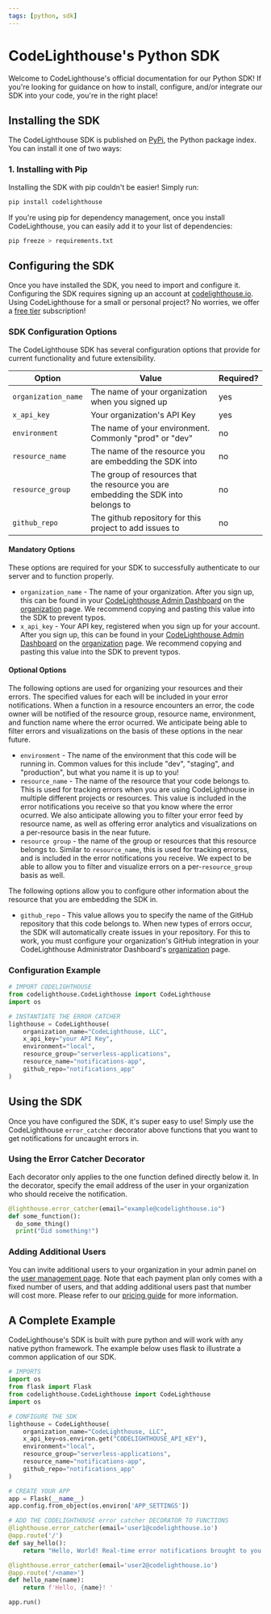 ```yaml
---
tags: [python, sdk]
---
```


# CodeLighthouse's Python SDK

Welcome to CodeLighthouse's official documentation for our Python SDK! If you're looking for guidance on how to install, configure, and/or integrate our SDK into your code, you're in the right place! 

## Installing the SDK
The CodeLighthouse SDK is published on [PyPi](https://pypi.org/), the Python package index. You can install it one of two ways: 

### 1. Installing with Pip
Installing the SDK with pip couldn't be easier! 
Simply run:

```bash
pip install codelighthouse
```

If you're using pip for dependency management, once you install CodeLighthouse, you can easily add it to your list of dependencies:
```bash
pip freeze > requirements.txt
```

## Configuring the SDK
Once you have installed the SDK, you need to import and configure it. Configuring the SDK requires signing up an account at [codelighthouse.io](https://codelighthouse.io). Using CodeLighthouse for a small or personal project? No worries, we offer a [free tier](https://codelighthouse.io/#pricing) subscription!

### SDK Configuration Options
The CodeLighthouse SDK has several configuration options that provide for current functionality and future extensibility. 
<!-- title: SDK Configuration Options -->
| Option                  | Value                                          | Required? |
|-------------------------|------------------------------------------------|-----------|
|`organization_name`      |The name of your organization when you signed up| yes       |
|`x_api_key`              |Your organization's API Key                     | yes       |
|`environment`            |The name of your environment. Commonly "prod" or "dev"|no   |
|`resource_name`          | The name of the resource you are embedding the SDK into| no|
|`resource_group`         |The group of resources that the resource you are embedding the SDK into belongs to| no |
|`github_repo`            | The github repository for this project to add issues to|no|

#### Mandatory Options
These options are required for your SDK to successfully authenticate to our server and to function properly.
* `organization_name`  - The name of your organization. After you sign up, this can be found in your [CodeLighthouse Admin Dashboard](https://codelighthouse.io/admin) on the [organization](https://codelighthouse.io/admin/organization) page. We recommend copying and pasting this value into the SDK to prevent typos.
* `x_api_key` - Your API key, registered when you sign up for your account. After you sign up, this can be found in your [CodeLighthouse Admin Dashboard](https://codelighthouse.io/admin) on the [organization](https://codelighthouse.io/admin/organization) page. We recommend copying and pasting this value into the SDK to prevent typos.

#### Optional Options
The following options are used for organizing your resources and their errors. The specified values for each will be included in your error notifications. When a function in a resource encounters an error, the code owner will be notified of the resource group, resource name, environment, and function name where the error ocurred. We anticipate being able to filter errors and visualizations on the basis of these options in the near future.

* `environment` - The name of the environment that this code will be running in. Common values for this include "dev", "staging", and "production", but what you name it is up to you!
* `resource_name` - The name of the resource that your code belongs to. This is used for tracking errors when you are using CodeLighthouse in multiple different projects or resources. This value is included in the error notifications you receive so that you know where the error ocurred. We also anticipate allowing you to filter your error feed by resource name, as well as offering error analytics and visualizations on a per-resource basis in the near future. 
* `resource group` - the name of the group or resources that this resource belongs to. Similar to `resource_name`, this is used for tracking errorss, and is included in the error notifications you receive. We expect to be able to allow you to filter and visualize errors on a per-`resource_group` basis as well. 

The following options allow you to configure other information about the resource that you are embedding the SDK in.
* `github_repo` - This value allows you to specify the name of the GitHub repository that this code belongs to. When new types of errors occur, the SDK will automatically create issues in your repository. For this to work, you must configure your organization's GitHub integration in your CodeLighthouse Administrator Dashboard's [organization](https://codelighthouse.io/admin/organization) page. 

### Configuration Example
```python
# IMPORT CODELIGHTHOUSE
from codelighthouse.CodeLighthouse import CodeLighthouse
import os

# INSTANTIATE THE ERROR CATCHER
lighthouse = CodeLighthouse(
    organization_name="CodeLighthouse, LLC",
    x_api_key="your API Key",
    environment="local",
    resource_group="serverless-applications",
    resource_name="notifications-app",
    github_repo="notifications_app"
)
```

## Using the SDK
Once you have configured the SDK, it's super easy to use! Simply use the CodeLighthouse `error_catcher` decorator above functions that you want to get notifications for uncaught errors in. 

### Using the Error Catcher Decorator
Each decorator only applies to the one function defined directly below it. In the decorator, specify the email address of the user in your organization who should receive the notification. 

```python
@lighthouse.error_catcher(email="example@codelighthouse.io")
def some_function():
  do_some_thing()
  print("Did something!")
```

### Adding Additional Users
You can invite additional users to your organization in your admin panel on the [user management page](https://codelighthouse.io/admin/users). Note that each payment plan only comes with a fixed number of users, and that adding additional users past that number will cost more. Please refer to our [pricing guide](https://codelighthouse.io/#pricing) for more information.

## A Complete Example
CodeLighthouse's SDK is built with pure python and will work with any native python framework. The example below uses flask to illustrate a common application of our SDK. 

```python
# IMPORTS
import os
from flask import Flask
from codelighthouse.CodeLighthouse import CodeLighthouse
import os

# CONFIGURE THE SDK
lighthouse = CodeLighthouse(
    organization_name="CodeLighthouse, LLC",
    x_api_key=os.environ.get("CODELIGHTHOUSE_API_KEY"),
    environment="local",
    resource_group="serverless-applications",
    resource_name="notifications-app",
    github_repo="notifications_app"
)

# CREATE YOUR APP
app = Flask(__name__)
app.config.from_object(os.environ['APP_SETTINGS'])

# ADD THE CODELIGHTHOUSE error_catcher DECORATOR TO FUNCTIONS
@lighthouse.error_catcher(email='user1@codelighthouse.io')
@app.route('/')
def say_hello():
    return "Hello, World! Real-time error notifications brought to you by CodeLighthouse"

@lighthouse.error_catcher(email='user2@codelighthouse.io')
@app.route('/<name>')
def hello_name(name):
    return f'Hello, {name}! '

app.run()
```





